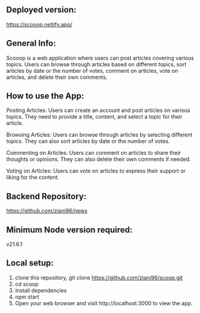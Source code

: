 ## Deployed version:

https://scooop.netlify.app/

## General Info:

Scooop is a web application where users can post articles covering various topics. Users can browse through articles based on different topics, sort articles by date or the number of votes, comment on articles, vote on articles, and delete their own comments.

## How to use the App:

Posting Articles: Users can create an account and post articles on various topics. They need to provide a title, content, and select a topic for their article.

Browsing Articles: Users can browse through articles by selecting different topics. They can also sort articles by date or the number of votes.

Commenting on Articles: Users can comment on articles to share their thoughts or opinions. They can also delete their own comments if needed.

Voting on Articles: Users can vote on articles to express their support or liking for the content.

## Backend Repository:

https://github.com/ziani96/news

## Minimum Node version required:

v21.6.1

## Local setup:

1.  clone this repository, git clone <https://github.com/ziani96/scoop.git>
2.  cd scoop
3.  Install dependencies
4.  npm start
5.  Open your web browser and visit http://localhost:3000 to view the app.
